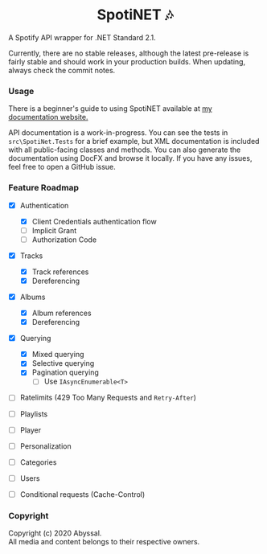 <h1 align="center">SpotiNET 🎶</h1>
A Spotify API wrapper for .NET Standard 2.1.  
  
Currently, there are no stable releases, although the latest pre-release is fairly stable and should work in your production builds. When updating, always check the commit notes. 

### Usage
There is a beginner's guide to using SpotiNET available at [my documentation website.](https://docs.abyssal.gg/docs/spotinet/intro)  
  
API documentation is a work-in-progress. You can see the tests in `src\SpotiNet.Tests` for a brief example, 
but XML documentation is included with all public-facing classes and methods. You can also generate the documentation using DocFX and browse it locally. If you have any issues, feel free to open a GitHub issue.

### Feature Roadmap
* [x] Authentication
  * [x] Client Credentials authentication flow
  * [ ] Implicit Grant
  * [ ] Authorization Code
* [x] Tracks
  * [x] Track references
  * [x] Dereferencing
* [x] Albums
  * [x] Album references
  * [x] Dereferencing
* [x] Querying
  * [x] Mixed querying
  * [x] Selective querying
  * [x] Pagination querying
    * [ ] Use `IAsyncEnumerable<T>`

* [ ] Ratelimits (429 Too Many Requests and `Retry-After`)
* [ ] Playlists
* [ ] Player
* [ ] Personalization
* [ ] Categories
* [ ] Users
* [ ] Conditional requests (Cache-Control)


### Copyright  
Copyright (c) 2020 Abyssal.  
All media and content belongs to their respective owners.  
